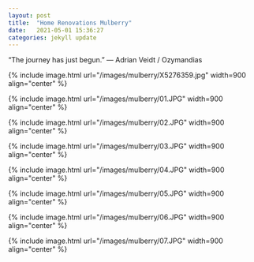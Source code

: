 ```yaml
---
layout: post
title:  "Home Renovations Mulberry"
date:   2021-05-01 15:36:27
categories: jekyll update
---
```



“The journey has just begun.”
— Adrian Veidt / Ozymandias

{% include image.html url="/images/mulberry/X5276359.jpg" width=900 align="center" %}

{% include image.html url="/images/mulberry/01.JPG" width=900 align="center" %}

{% include image.html url="/images/mulberry/02.JPG" width=900 align="center" %}

{% include image.html url="/images/mulberry/03.JPG" width=900 align="center" %}

{% include image.html url="/images/mulberry/04.JPG" width=900 align="center" %}

{% include image.html url="/images/mulberry/05.JPG" width=900 align="center" %}

{% include image.html url="/images/mulberry/06.JPG" width=900 align="center" %}

{% include image.html url="/images/mulberry/07.JPG" width=900 align="center" %}
